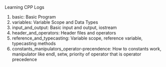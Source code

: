 Learning CPP Logs
1. basic: Basic Program
2. variables: Variable Scope and Data Types
3. input_and_output: Basic input and output, iostream
4. header_and_operators: Header files and operators
5. reference_and_typecasting: Variable scope, reference variable, typecasting methods
6. constants_manipulators_operator-precendence: How to constants work, manipulator like endl, setw, priority of operator that is operator precedence